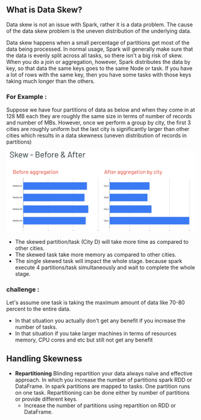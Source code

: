 ## What is Data Skew?
Data skew is not an issue with Spark, rather it is a data problem. The cause of the data skew problem is the uneven distribution of the underlying data.

Data skew happens when a small percentage of partitions get most of the data being processed. In normal usage, Spark will generally make sure that the data is evenly split across all tasks, so there isn't a big risk of skew. When you do a join or aggregation, however, Spark distributes the data by key, so that data the same keys goes to the same Node or task. If you have a lot of rows with the same key, then you have some tasks with those keys taking much longer than the others.

### For Example :
Suppose we have four partitions of data as below and when they come in at 128 MB each they are roughly the same size in terms of number of records and number of MBs. However, once we perform a group by city, the first 3 cities are roughly uniform but the last city is significantly larger than other cities which results in a data skewness (uneven distribution of records in partitions)

![Spark](https://github.com/gurditsingh/blog/blob/gh-pages/_screenshots/spark-data-skew.png?raw=true)

 - The skewed partition/task (City D) will take more time as compared to other cities.
 - The skewed task take more memory as compared to other cities.
 - The single skewed task will impact the whole stage. because spark execute 4 partitions/task simultaneously and wait to complete the whole stage.

### challenge :
Let's assume one task is taking the maximum amount of data like 70-80 percent to the entire data.

 - In that situation you actually don't get any benefit if you increase the number of tasks.
 - In that situation if you take larger machines in terms of resources memory, CPU cores and etc but still not get any benefit

## Handling Skewness

 - **Repartitioning** Blinding repartition your data always naïve and effective approach. In which you increase the number of partitions spark RDD or DataFrame. In spark partitions are mapped to tasks. One partition runs on one task. Repartitioning can be done either by number of partitions or provide different keys.
	 - Increase the number of partitions using repartition on RDD or DataFrame.

<!--stackedit_data:
eyJoaXN0b3J5IjpbMTM0OTAzMjI4OCwxOTY3MDg5Mjg5LC01Mz
k2ODA0MTQsODM5ODM0MjkxLDE4MTA4MDMzNTcsMTg3MTM1NDkw
NCwxMTI5NDM4Nzg1LDExMjk3OTA4MjYsMTUzODIzMzMyNCwtMj
A3MDIzMzg2Niw0MDE3OTI5MTEsNzE2NTIwMDg4LC0zNjY4MDQ1
MDMsLTE3MDA0MjgzMDEsMTUxMjQ4NTMwOCwxMjc2ODU2MjYsLT
IwMjcxOTc5ODUsMTQwMTY4NjY2MiwtMTE0MDE5MjQ5NywtNTIz
MDIxNzgzXX0=
-->